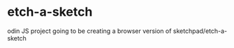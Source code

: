 # etch-a-sketch
odin JS project
going to be creating a browser version of sketchpad/etch-a-sketch 

